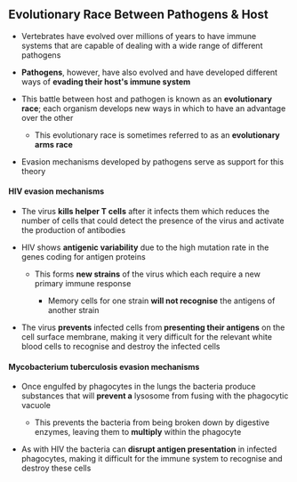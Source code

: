 Evolutionary Race Between Pathogens & Host
------------------------------------------

* Vertebrates have evolved over millions of years to have immune systems that are capable of dealing with a wide range of different pathogens
* <b>Pathogens</b>, however, have also evolved and have developed different ways of <b>evading their host's immune system</b>
* This battle between host and pathogen is known as an <b>evolutionary race</b>; each organism develops new ways in which to have an advantage over the other

  + This evolutionary race is sometimes referred to as an <b>evolutionary arms race</b>
* Evasion mechanisms developed by pathogens serve as support for this theory

#### HIV evasion mechanisms

* The virus <b>kills helper T cells</b> after it infects them which reduces the number of cells that could detect the presence of the virus and activate the production of antibodies
* HIV shows <b>antigenic variability</b> due to the high mutation rate in the genes coding for antigen proteins

  + This forms <b>new strains</b> of the virus which each require a new primary immune response

    - Memory cells for one strain <b>will not recognise</b> the antigens of another strain
* The virus <b>prevents</b> infected cells from<b> presenting their antigens</b> on the cell surface membrane, making it very difficult for the relevant white blood cells to recognise and destroy the infected cells

#### Mycobacterium tuberculosis evasion mechanisms

* Once engulfed by phagocytes in the lungs the bacteria produce substances that will <b>prevent a</b> lysosome from fusing with the phagocytic vacuole

  + This prevents the bacteria from being broken down by digestive enzymes, leaving them to <b>multiply</b> within the phagocyte
* As with HIV the bacteria can <b>disrupt antigen presentation</b> in infected phagocytes, making it difficult for the immune system to recognise and destroy these cells